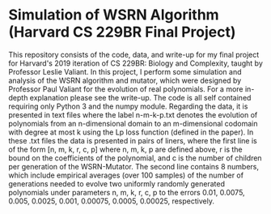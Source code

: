 # Simulation of WSRN Algorithm (Harvard CS 229BR Final Project)
This repository consists of the code, data, and write-up for my final project for Harvard's 2019 iteration of CS 229BR: Biology and Complexity, taught by Professor Leslie Valiant. In this project, I perform some simulation and analysis of the WSRN algorithm and mutator, which were designed by Professor Paul Valiant for the evolution of real polynomials. For a more in-depth explanation please see the write-up. The code is all self contained requiring only Python 3 and the numpy module. Regarding the data, it is presented in text files where the label n-m-k-p.txt denotes the evolution of polynomials from an n-dimensional domain to an m-dimensional codomain with degree at most k using the Lp loss function (defined in the paper). In these .txt files the data is presented in pairs of liners, where the first line is of the form [n, m, k, r, c, p] where n, m, k, p are defined above, r is the bound on the coefficients of the polynomial, and c is the number of children per generation of the WSRN-Mutator. The second line contains 8 numbers, which include empirical averages (over 100 samples) of the number of generations needed to evolve two uniformly randomly generated polynomials under parameters n, m, k, r, c, p to the errors 0.01, 0.0075, 0.005, 0.0025, 0.001, 0.00075, 0.0005, 0.00025, respectively.

